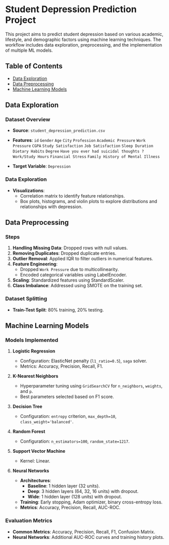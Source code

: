 # Student Depression Prediction Project

This project aims to predict student depression based on various academic, lifestyle, and demographic factors using machine learning techniques. The workflow includes data exploration, preprocessing, and the implementation of multiple ML models.

## Table of Contents
- [Data Exploration](#data-exploration)
- [Data Preprocessing](#data-preprocessing)
- [Machine Learning Models](#machine-learning-models)

## Data Exploration

### Dataset Overview
- **Source**: `student_depression_prediction.csv`
- **Features**: 
    `id`
    `Gender`
    `Age`
    `City`
    `Profession`
    `Academic Pressure`
    `Work Pressure` 
    `CGPA` 
    `Study Satisfaction` 
    `Job Satisfaction` 
    `Sleep Duration` 
    `Dietary Habits` 
    `Degree`
    `Have you ever had suicidal thoughts ?` 
    `Work/Study Hours` 
    `Financial Stress` 
    `Family History of Mental Illness`

- **Target Variable**: `Depression`

### Data Exploration
- **Visualizations**:
  - Correlation matrix to identify feature relationships.
  - Box plots, histograms, and violin plots to explore distributions and relationships with depression.

## Data Preprocessing

### Steps
1. **Handling Missing Data**: Dropped rows with null values.
2. **Removing Duplicates**: Dropped duplicate entries.
3. **Outlier Removal**: Applied IQR to filter outliers in numerical features.
4. **Feature Engineering**:
   - Dropped `Work Pressure` due to multicollinearity.
   - Encoded categorical variables using LabelEncoder.
5. **Scaling**: Standardized features using StandardScaler.
6. **Class Imbalance**: Addressed using SMOTE on the training set.

### Dataset Splitting
- **Train-Test Split**: 80% training, 20% testing.

## Machine Learning Models

### Models Implemented
1. **Logistic Regression**
   - Configuration: ElasticNet penalty (`l1_ratio=0.5`), `saga` solver.
   - Metrics: Accuracy, Precision, Recall, F1.

2. **K-Nearest Neighbors**
   - Hyperparameter tuning using `GridSearchCV` for `n_neighbors`, `weights`, and `p`.
   - Best parameters selected based on F1 score.

3. **Decision Tree**
   - Configuration: `entropy` criterion, `max_depth=10`, `class_weight='balanced'`.

4. **Random Forest**
   - Configuration: `n_estimators=100`, `random_state=1217`.

5. **Support Vector Machine**
   - Kernel: Linear.

6. **Neural Networks**
   - **Architectures**:
     - **Baseline**: 1 hidden layer (32 units).
     - **Deep**: 3 hidden layers (64, 32, 16 units) with dropout.
     - **Wide**: 1 hidden layer (128 units) with dropout.
   - **Training**: Early stopping, Adam optimizer, binary cross-entropy loss.
   - **Metrics**: Accuracy, Precision, Recall, AUC-ROC.

### Evaluation Metrics
- **Common Metrics**: Accuracy, Precision, Recall, F1, Confusion Matrix.
- **Neural Networks**: Additional AUC-ROC curves and training history plots.